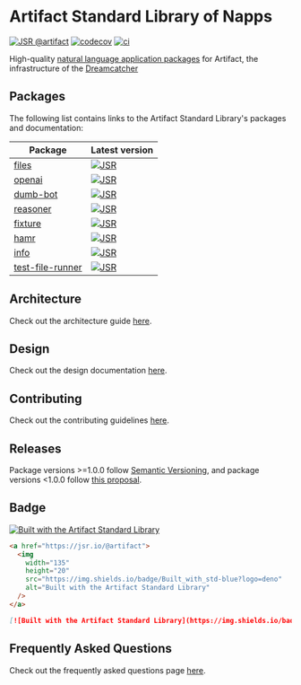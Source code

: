 # Artifact Standard Library of Napps

[![JSR @artifact](https://jsr.io/badges/@artifact)](https://jsr.io/@artifact)
[![codecov](https://codecov.io/gh/dreamcatcher-tech/napps/graph/badge.svg?token=KU8AO21nRI)](https://codecov.io/gh/dreamcatcher-tech/napps)
[![ci](https://github.com/dreamcatcher-tech/napps/actions/workflows/ci.yml/badge.svg)](https://github.com/dreamcatcher-tech/napps/actions/workflows/ci.yml)

High-quality
[natural language application packages](https://dreamcatcher.land/blog/2024/10/15/napp-package-format)
for Artifact, the infrastructure of the
[Dreamcatcher](https://dreamcatcher.land/)

## Packages

The following list contains links to the Artifact Standard Library's packages
and documentation:

| Package                                                       | Latest version                                                                                        |
| ------------------------------------------------------------- | ----------------------------------------------------------------------------------------------------- |
| [files](https://jsr.io/@artifact/files)                       | [![JSR](https://jsr.io/badges/@artifact/files)](https://jsr.io/@artifact/files)                       |
| [openai](https://jsr.io/@artifact/openai)                     | [![JSR](https://jsr.io/badges/@artifact/openai)](https://jsr.io/@artifact/openai)                     |
| [dumb-bot](https://jsr.io/@artifact/dumb-bot)                 | [![JSR](https://jsr.io/badges/@artifact/dumb-bot)](https://jsr.io/@artifact/dumb-bot)                 |
| [reasoner](https://jsr.io/@artifact/reasoner)                 | [![JSR](https://jsr.io/badges/@artifact/reasoner)](https://jsr.io/@artifact/reasoner)                 |
| [fixture](https://jsr.io/@artifact/fixture)                   | [![JSR](https://jsr.io/badges/@artifact/fixture)](https://jsr.io/@artifact/fixture)                   |
| [hamr](https://jsr.io/@artifact/hamr)                         | [![JSR](https://jsr.io/badges/@artifact/hamr)](https://jsr.io/@artifact/hamr)                         |
| [info](https://jsr.io/@artifact/info)                         | [![JSR](https://jsr.io/badges/@artifact/info)](https://jsr.io/@artifact/info)                         |
| [test-file-runner](https://jsr.io/@artifact/test-file-runner) | [![JSR](https://jsr.io/badges/@artifact/test-file-runner)](https://jsr.io/@artifact/test-file-runner) |

## Architecture

Check out the architecture guide [here](./.github/ARCHITECTURE.md).

## Design

Check out the design documentation [here](.github/ARCHITECTURE.md#design).

## Contributing

Check out the contributing guidelines [here](.github/CONTRIBUTING.md).

## Releases

Package versions >=1.0.0 follow [Semantic Versioning](https://semver.org/), and
package versions <1.0.0 follow
[this proposal](https://github.com/semver/semver/pull/923).

## Badge

[![Built with the Artifact Standard Library](https://img.shields.io/badge/Built_with_std-blue?logo=deno)](https://jsr.io/@artifact)

```html
<a href="https://jsr.io/@artifact">
  <img
    width="135"
    height="20"
    src="https://img.shields.io/badge/Built_with_std-blue?logo=deno"
    alt="Built with the Artifact Standard Library"
  />
</a>
```

```md
[![Built with the Artifact Standard Library](https://img.shields.io/badge/Built_with_std-blue?logo=deno)](https://jsr.io/@std)
```

## Frequently Asked Questions

Check out the frequently asked questions page [here](./.github/FAQ.md).
